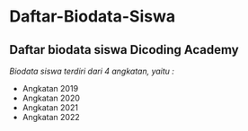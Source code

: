 Daftar-Biodata-Siswa
==
Daftar biodata siswa Dicoding Academy
--
*Biodata siswa terdiri dari 4 angkatan, yaitu :*
- Angkatan 2019
- Angkatan 2020
- Angkatan 2021
- Angkatan 2022
